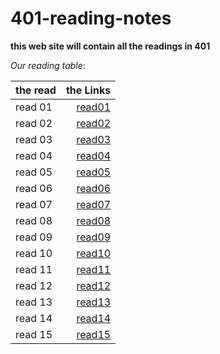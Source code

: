 # 401-reading-notes



**this web site will contain all the readings in 401**


*Our reading table*:


|__the read__  | __the Links__|
| ------------ | ------------:|
|   read 01    | [read01](https://github.com/Ammarhr/401-reading-notes/blob/master/class-01.md)   |
|   read 02    | [read02](https://github.com/Ammarhr/401-reading-notes/blob/master/class-02.md)   |
|   read 03    | [read03](https://github.com/Ammarhr/401-reading-notes/blob/master/class-03.md)   |
|   read 04    | [read04](https://github.com/Ammarhr/401-reading-notes/blob/master/class-04.md)   |
|   read 05    | [read05](https://github.com/Ammarhr/401-reading-notes/blob/master/class-05.md)   |
|   read 06    | [read06](https://github.com/Ammarhr/401-reading-notes/blob/master/class-06.md)   | 
|   read 07    | [read07](https://github.com/Ammarhr/401-reading-notes/blob/master/class-06.md)   |
|   read 08    | [read08]()   |
|   read 09    | [read09]()   |
|   read 10    | [read10]()   |
|   read 11    | [read11]()   |
|   read 12    | [read12]()   |
|   read 13    | [read13]()   |
|   read 14    | [read14]()   |
|   read 15    | [read15]()   |

